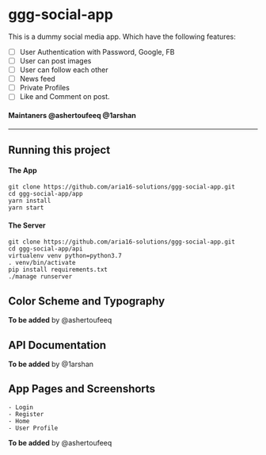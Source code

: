 # ggg-social-app
This is a dummy social media app. Which have the following features:

- [ ] User Authentication with Password, Google, FB
- [ ] User can post images
- [ ] User can follow each other
- [ ] News feed
- [ ] Private Profiles
- [ ] Like and Comment on post.

#### Maintaners @ashertoufeeq @1arshan

---
## Running this project
#### The App
```
git clone https://github.com/aria16-solutions/ggg-social-app.git
cd ggg-social-app/app
yarn install
yarn start
```

#### The Server
```
git clone https://github.com/aria16-solutions/ggg-social-app.git
cd ggg-social-app/api
virtualenv venv python=python3.7
. venv/bin/activate
pip install requirements.txt
./manage runserver
```

## Color Scheme and Typography
**To be added** by @ashertoufeeq

## API Documentation
**To be added** by @1arshan

## App Pages and Screenshorts
```
- Login
- Register
- Home
- User Profile
```

**To be added** by @ashertoufeeq

